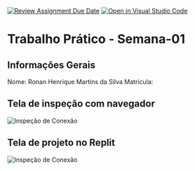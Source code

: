 [![Review Assignment Due Date](https://classroom.github.com/assets/deadline-readme-button-22041afd0340ce965d47ae6ef1cefeee28c7c493a6346c4f15d667ab976d596c.svg)](https://classroom.github.com/a/Ue6hVgM5)
[![Open in Visual Studio Code](https://classroom.github.com/assets/open-in-vscode-2e0aaae1b6195c2367325f4f02e2d04e9abb55f0b24a779b69b11b9e10269abc.svg)](https://classroom.github.com/online_ide?assignment_repo_id=18287495&assignment_repo_type=AssignmentRepo)
# Trabalho Prático - Semana-01

## Informações Gerais
Nome: Ronan Henrique Martins da Silva
Matricula: 

## Tela de inspeção com navegador
![Inspeção de Conexão](</images/Captura%20de%20Tela%20(2).png>)

## Tela de projeto no Replit
![Inspeção de Conexão](</images/Captura%20de%20Tela%20(3).png>)
